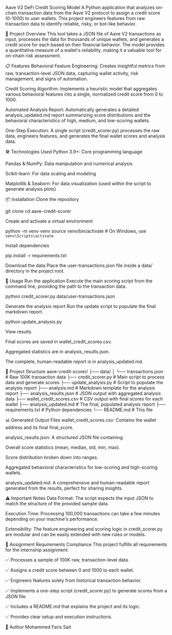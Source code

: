 Aave V2 DeFi Credit Scoring Model
A Python application that analyzes on-chain transaction data from the Aave V2 protocol to assign a credit score (0-1000) to user wallets. This project engineers features from raw transaction data to identify reliable, risky, or bot-like behavior.

🎯 Project Overview
This tool takes a JSON file of Aave V2 transactions as input, processes the data for thousands of unique wallets, and generates a credit score for each based on their financial behavior. The model provides a quantitative measure of a wallet's reliability, making it a valuable tool for on-chain risk assessment.

📋 Features
Behavioral Feature Engineering: Creates insightful metrics from raw, transaction-level JSON data, capturing wallet activity, risk management, and signs of automation.

Credit Scoring Algorithm: Implements a heuristic model that aggregates various behavioral features into a single, normalized credit score from 0 to 1000.

Automated Analysis Report: Automatically generates a detailed analysis_updated.md report summarizing score distributions and the behavioral characteristics of high, medium, and low-scoring wallets.

One-Step Execution: A single script (credit_scorer.py) processes the raw data, engineers features, and generates the final wallet scores and analysis data.

🛠️ Technologies Used
Python 3.9+: Core programming language

Pandas & NumPy: Data manipulation and numerical analysis

Scikit-learn: For data scaling and modeling

Matplotlib & Seaborn: For data visualization (used within the script to generate analysis plots)

📦 Installation
Clone the repository

git clone <your-repo-url>
cd aave-credit-scorer

Create and activate a virtual environment

python -m venv venv
source venv/bin/activate  # On Windows, use `venv\Scripts\activate`

Install dependencies

pip install -r requirements.txt

Download the data
Place the user-transactions.json file inside a data/ directory in the project root.

🚀 Usage
Run the application
Execute the main scoring script from the command line, providing the path to the transaction data.

python credit_scorer.py data/user-transactions.json

Generate the analysis report
Run the update script to populate the final markdown report.

python update_analysis.py

View results

Final scores are saved in wallet_credit_scores.csv.

Aggregated statistics are in analysis_results.json.

The complete, human-readable report is in analysis_updated.md.

📁 Project Structure
aave-credit-scorer/
├── data/
│   └── transactions.json         # Raw 100K transaction data
├── credit_scorer.py              # Main script to process data and generate scores
├── update_analysis.py            # Script to populate the analysis report
├── analysis.md                   # Markdown template for the analysis report
├── analysis_results.json         # JSON output with aggregated analysis data
├── wallet_credit_scores.csv      # CSV output with final scores for each wallet
├── analysis_updated.md           # The final, populated analysis report
├── requirements.txt              # Python dependencies
└── README.md                     # This file

📊 Generated Output Files
wallet_credit_scores.csv: Contains the wallet address and its final final_score.

analysis_results.json: A structured JSON file containing:

Overall score statistics (mean, median, std, min, max).

Score distribution broken down into ranges.

Aggregated behavioral characteristics for low-scoring and high-scoring wallets.

analysis_updated.md: A comprehensive and human-readable report generated from the results, perfect for sharing insights.

⚠️ Important Notes
Data Format: The script expects the input JSON to match the structure of the provided sample data.

Execution Time: Processing 100,000 transactions can take a few minutes depending on your machine's performance.

Extensibility: The feature engineering and scoring logic in credit_scorer.py are modular and can be easily extended with new rules or models.

📝 Assignment Requirements Compliance
This project fulfills all requirements for the internship assignment:

✅ Processes a sample of 100K raw, transaction-level data.

✅ Assigns a credit score between 0 and 1000 to each wallet.

✅ Engineers features solely from historical transaction behavior.

✅ Implements a one-step script (credit_scorer.py) to generate scores from a JSON file.

✅ Includes a README.md that explains the project and its logic.

✅ Provides clear setup and execution instructions.

👤 Author
Mohammed Faris Sait
